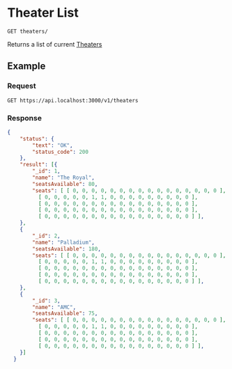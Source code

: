 # Theater List
    GET theaters/
    
Returns a list of current [Theaters]

## Example
### Request

    GET https://api.localhost:3000/v1/theaters

### Response
``` json
{
    "status": {
        "text": "OK",
        "status_code": 200
    },
    "result": [{
        "_id": 1,
        "name": "The Royal",
        "seatsAvailable": 80,
        "seats": [ [ 0, 0, 0, 0, 0, 0, 0, 0, 0, 0, 0, 0, 0, 0, 0, 0 ],
          [ 0, 0, 0, 0, 0, 1, 1, 0, 0, 0, 0, 0, 0, 0, 0, 0 ],
          [ 0, 0, 0, 0, 0, 0, 0, 0, 0, 0, 0, 0, 0, 0, 0, 0 ],
          [ 0, 0, 0, 0, 0, 0, 0, 0, 0, 0, 0, 0, 0, 0, 0, 0 ],
          [ 0, 0, 0, 0, 0, 0, 0, 0, 0, 0, 0, 0, 0, 0, 0, 0 ] ],
    },
    {
        "_id": 2,
        "name": "Palladium",
        "seatsAvailable": 180,
        "seats": [ [ 0, 0, 0, 0, 0, 0, 0, 0, 0, 0, 0, 0, 0, 0, 0, 0 ],
          [ 0, 0, 0, 0, 0, 1, 1, 0, 0, 0, 0, 0, 0, 0, 0, 0 ],
          [ 0, 0, 0, 0, 0, 0, 0, 0, 0, 0, 0, 0, 0, 0, 0, 0 ],
          [ 0, 0, 0, 0, 0, 0, 0, 0, 0, 0, 0, 0, 0, 0, 0, 0 ],
          [ 0, 0, 0, 0, 0, 0, 0, 0, 0, 0, 0, 0, 0, 0, 0, 0 ] ],
    },
    {
        "_id": 3,
        "name": "AMC",
        "seatsAvailable": 75,
        "seats": [ [ 0, 0, 0, 0, 0, 0, 0, 0, 0, 0, 0, 0, 0, 0, 0, 0 ],
          [ 0, 0, 0, 0, 0, 1, 1, 0, 0, 0, 0, 0, 0, 0, 0, 0 ],
          [ 0, 0, 0, 0, 0, 0, 0, 0, 0, 0, 0, 0, 0, 0, 0, 0 ],
          [ 0, 0, 0, 0, 0, 0, 0, 0, 0, 0, 0, 0, 0, 0, 0, 0 ],
          [ 0, 0, 0, 0, 0, 0, 0, 0, 0, 0, 0, 0, 0, 0, 0, 0 ] ],
    }]
  }
```

[Theaters]: /theater-reservations/API%20Documentation/theaters/README.md
